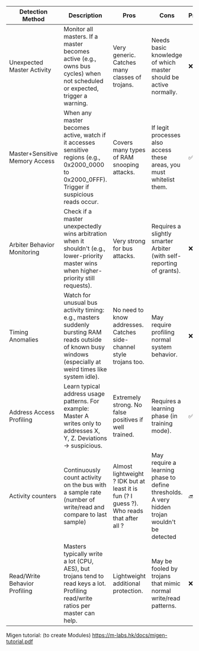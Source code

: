 | **Detection Method**           | **Description**                                                                                                                                              | **Pros**                                                           | **Cons**                                                             | **Progress** |
|--------------------------------|--------------------------------------------------------------------------------------------------------------------------------------------------------------|--------------------------------------------------------------------|----------------------------------------------------------------------|--------------|
| Unexpected Master Activity     | Monitor all masters. If a master becomes active (e.g., owns bus cycles) when not scheduled or expected, trigger a warning.                                   | Very generic. Catches many classes of trojans.                     | Needs basic knowledge of which master should be active normally.     | ❌           |
| Master+Sensitive Memory Access | When any master becomes active, watch if it accesses sensitive regions (e.g., 0x2000_0000 to 0x2000_0FFF). Trigger if suspicious reads occur.                | Covers many types of RAM snooping attacks.                         | If legit processes also access these areas, you must whitelist them. | ✅           |
| Arbiter Behavior Monitoring    | Check if a master unexpectedly wins arbitration when it shouldn't (e.g., lower-priority master wins when higher-priority still requests).                    | Very strong for bus attacks.                                       | Requires a slightly smarter Arbiter (with self-reporting of grants). | ❌           |
| Timing Anomalies               | Watch for unusual bus activity timing: e.g., masters suddenly bursting RAM reads outside of known busy windows (especially at weird times like system idle). | No need to know addresses. Catches side-channel style trojans too. | May require profiling normal system behavior.                        | ❌           |
| Address Access Profiling       | Learn typical address usage patterns. For example: Master A writes only to addresses X, Y, Z. Deviations → suspicious.                                       | Extremely strong. No false positives if well trained.              | Requires a learning phase (in training mode).                        | ✅           |
| Activity counters | Continuously count activity on the bus with a sample rate (number of write/read and compare to last sample) | Almost lightweight ? IDK but at least it is fun (? I guess ?). Who reads that after all ? | May require a learning phase to define thresholds. A very hidden trojan wouldn't be detected | 🔜 |
| Read/Write Behavior Profiling  | Masters typically write a lot (CPU, AES), but trojans tend to read keys a lot. Profiling read/write ratios per master can help.                              | Lightweight additional protection.                                 | May be fooled by trojans that mimic normal write/read patterns.      | ❌           |

Migen tutorial: (to create Modules)
https://m-labs.hk/docs/migen-tutorial.pdf